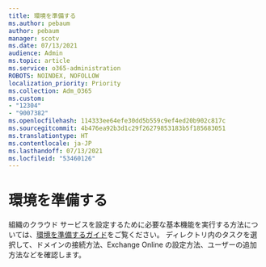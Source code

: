 ```yaml
---
title: 環境を準備する
ms.author: pebaum
author: pebaum
manager: scotv
ms.date: 07/13/2021
audience: Admin
ms.topic: article
ms.service: o365-administration
ROBOTS: NOINDEX, NOFOLLOW
localization_priority: Priority
ms.collection: Adm_O365
ms.custom:
- "12304"
- "9007382"
ms.openlocfilehash: 114333ee64efe30dd5b559c9ef4ed20b902c817c
ms.sourcegitcommit: 4b476ea92b3d1c29f26279853183b5f185683051
ms.translationtype: HT
ms.contentlocale: ja-JP
ms.lasthandoff: 07/13/2021
ms.locfileid: "53460126"
---
```

# <a name="prepare-your-environment"></a>環境を準備する

組織のクラウド サービスを設定するために必要な基本機能を実行する方法については、[環境を準備するガイド](https://admin.microsoft.com/adminportal/home#/modernonboarding/prepareyourenvironment)をご覧ください。 ディレクトリ内のタスクを選択して、ドメインの接続方法、Exchange Online の設定方法、ユーザーの追加方法などを確認します。     